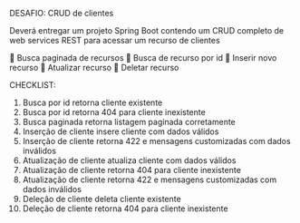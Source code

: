 DESAFIO: CRUD de clientes

Deverá entregar um projeto Spring Boot contendo um CRUD completo de web services REST para acessar um recurso de clientes

 Busca paginada de recursos
 Busca de recurso por id
 Inserir novo recurso
 Atualizar recurso
 Deletar recurso

CHECKLIST:
1. Busca por id retorna cliente existente
2. Busca por id retorna 404 para cliente inexistente
3. Busca paginada retorna listagem paginada corretamente
4. Inserção de cliente insere cliente com dados válidos
5. Inserção de cliente retorna 422 e mensagens customizadas com dados inválidos
6. Atualização de cliente atualiza cliente com dados válidos
7. Atualização de cliente retorna 404 para cliente inexistente
8. Atualização de cliente retorna 422 e mensagens customizadas com dados inválidos
9. Deleção de cliente deleta cliente existente
10. Deleção de cliente retorna 404 para cliente inexistente
